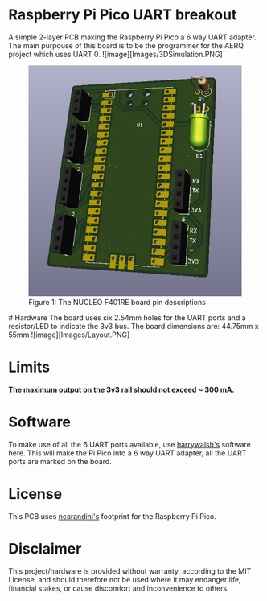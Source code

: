 # Raspberry Pi Pico UART breakout
 A simple 2-layer PCB making the Raspberry Pi Pico a 6 way UART adapter.
 The main purpouse of this board is to be the programmer for the AERQ project which uses UART 0.
 ![image][Images/3DSimulation.PNG]
<figure>
<img src="Images/3DSimulation.PNG" width="600px">
<figcaption>Figure 1: The NUCLEO F401RE board pin descriptions</figcaption>
</figure>
# Hardware
The board uses six 2.54mm holes for the UART ports and a resistor/LED to indicate the 3v3 bus. 
The board dimensions are: 44.75mm x 55mm 
![image][Images/Layout.PNG]

# Limits
<b>The maximum output on the 3v3 rail should not exceed ~ 300 mA.</b>

# Software
To make use of all the 6 UART ports available, use [harrywalsh's](https://github.com/ncarandini/KiCad-RP-Pico) software here.
This will make the Pi Pico into a 6 way UART adapter, all the UART ports are marked on the board.


# License
This PCB uses [ncarandini's](https://github.com/ncarandini/KiCad-RP-Pico) footprint for the Raspberry Pi Pico.

# Disclaimer
This project/hardware is provided without warranty, according to the MIT License, and should therefore not be used where it may endanger life, financial stakes, or cause discomfort and inconvenience to others.